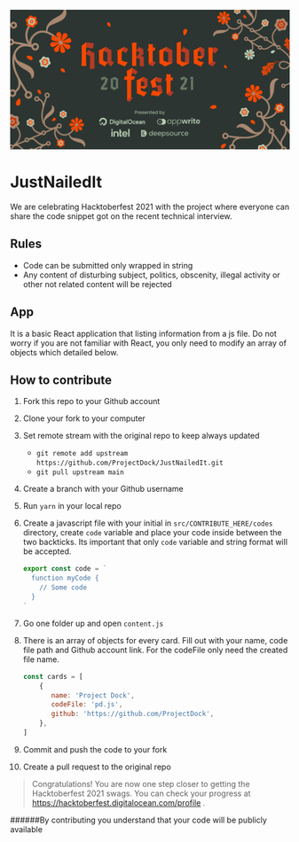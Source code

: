 ![alt text](src/assets/images/hacktoberfest21_campaign-banner.webp)
# JustNailedIt
We are celebrating Hacktoberfest 2021 with the project where everyone can share the code snippet got on the recent technical interview.

## Rules
- Code can be submitted only wrapped in string
- Any content of disturbing subject, politics, obscenity, illegal activity or other not related content will be rejected

## App
It is a basic React application that listing information from a js file. Do not worry if you are not familiar with React, you only need to modify an array of objects which detailed below.

## How to contribute

1. Fork this repo to your Github account

2. Clone your fork to your computer

3. Set remote stream with the original repo to keep always updated

    - `git remote add upstream https://github.com/ProjectDock/JustNailedIt.git`
    - `git pull upstream main`

4. Create a branch with your Github username

5. Run `yarn` in your local repo

6. Create a javascript file with your initial in `src/CONTRIBUTE_HERE/codes` directory, create `code` variable and place your code inside between the two backticks. Its important that only `code` variable and string format will be accepted.

    ```js
    export const code = `
      function myCode {
        // Some code
      }
    `
    ```
7. Go one folder up and open `content.js`

8. There is an array of objects for every card. Fill out with your name, code file path and Github account link. For the codeFile only need the created file name.

   ```js
   const cards = [
       {
          name: 'Project Dock',
          codeFile: 'pd.js',
          github: 'https://github.com/ProjectDock',
       },
   ]
   ```

9. Commit and push the code to your fork

10. Create a pull request to the original repo


> Congratulations! You are now one step closer to getting the Hacktoberfest 2021 swags. You can check your progress at <https://hacktoberfest.digitalocean.com/profile> .

######By contributing you understand that your code will be publicly available
